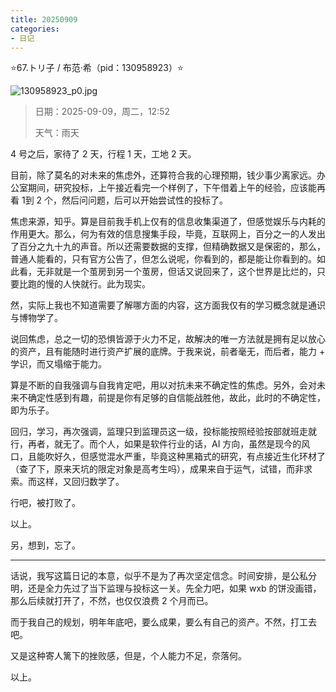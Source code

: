 ```yaml
---
title: 20250909
categories:
- 日记
---
```

⭐67.トリ子 / 布范·希（pid：130958923）⭐

![130958923_p0.jpg](https://byyw-oss1.oss-cn-hangzhou.aliyuncs.com/img/2025/09/09-39c9e8f4f18eddf168292c0af9a06ea0-130958923_p0.jpg.webp)

>日期：2025-09-09，周二，12:52
>
>天气：雨天

4 号之后，家待了 2 天，行程 1 天，工地 2 天。

目前，除了莫名的对未来的焦虑外，还算符合我的心理预期，钱少事少离家远。办公室期间，研究投标，上午接近看完一个样例了，下午借着上午的经验，应该能再看 1到 2 个，然后问问题，后可以开始尝试性的投标了。

焦虑来源，知乎。算是目前我手机上仅有的信息收集渠道了，但感觉娱乐与内耗的作用更大。那么，何为有效的信息搜集手段，毕竟，互联网上，百分之一的人发出了百分之九十九的声音。所以还需要数据的支撑，但精确数据又是保密的，那么，普通人能看的，只有官方公告了，但怎么说呢，你看到的，都是能让你看到的。如此看，无非就是一个茧房到另一个茧房，但话又说回来了，这个世界是比烂的，只要比跑的慢的人快就行。此为现实。

然，实际上我也不知道需要了解哪方面的内容，这方面我仅有的学习概念就是通识与博物学了。

说回焦虑，总之一切的恐惧皆源于火力不足，故解决的唯一方法就是拥有足以放心的资产，且有能随时进行资产扩展的底牌。于我来说，前者毫无，而后者，能力 + 学识，而又塌缩于能力。

算是不断的自我强调与自我肯定吧，用以对抗未来不确定性的焦虑。另外，会对未来不确定性感到有趣，前提是你有足够的自信能战胜他，故此，此时的不确定性，即为乐子。

回归，学习，再次强调，监理只到监理员这一级，投标能按照经验按部就班走就行，再者，就无了。而个人，如果是软件行业的话，AI 方向，虽然是现今的风口，且能吹好久，但感觉混水严重，毕竟这种黑箱式的研究，有点接近生化环材了（查了下，原来天坑的限定对象是高考生吗），成果来自于运气，试错，而非求索。而这样，又回归数学了。

行吧，被打败了。

以上。

另，想到，忘了。

---

话说，我写这篇日记的本意，似乎不是为了再次坚定信念。时间安排，是公私分明，还是全力先过了当下监理与投标这一关。先全力吧，如果 wxb 的饼没画错，那么后续就打开了，不然，也仅仅浪费 2 个月而已。

而于我自己的规划，明年年底吧，要么成果，要么有自己的资产。不然，打工去吧。

又是这种寄人篱下的挫败感，但是，个人能力不足，奈落何。

以上。

